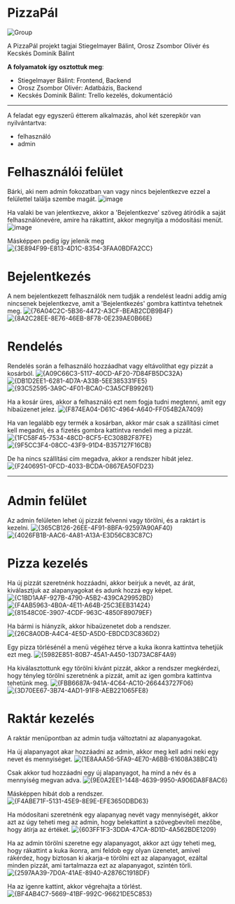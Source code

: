 # PizzaPál

![Group](https://github.com/user-attachments/assets/ffe6a857-ada6-4df6-aae1-69407ef27d77)

A PizzaPál projekt tagjai Stiegelmayer Bálint, Orosz Zsombor Olivér és Kecskés Dominik Bálint

**A folyamatok így osztottuk meg**:
- Stiegelmayer Bálint: Frontend, Backend
- Orosz Zsombor Olivér: Adatbázis, Backend
- Kecskés Dominik Bálint: Trello kezelés, dokumentáció

---------------------------------------------------------------------------------------------------

A feladat egy egyszerű étterem alkalmazás, ahol két szerepkör van nyilvántartva:
- felhasználó
- admin

# Felhasználói felület
Bárki, aki nem admin fokozatban van vagy nincs bejelentkezve ezzel a felülettel találja szembe magát.
![image](https://github.com/user-attachments/assets/517d17d0-a21a-4798-99a7-0225c9f921e8)

Ha valaki be van jelentkezve, akkor a 'Bejelentkezve' szöveg átíródik a saját felhasználónevére, amire ha rákattint, akkor megnyitja a módosítási menüt.
![image](https://github.com/user-attachments/assets/aa86b886-5f16-4901-9e66-0dcfa30a6b08)

Másképpen pedig így jelenik meg
![{3E894F99-E813-4D1C-8354-3FAA0BDFA2CC}](https://github.com/user-attachments/assets/ec00c053-3ba6-4ed1-a240-2ad6c8af35f9)

# Bejelentkezés
A nem bejelentkezett felhasználók nem tudják a rendelést leadni addig amíg nincsenek bejelentkezve, amit a 'Bejelentkezés' gombra kattintva tehetnek meg.
![{76A04C2C-5B36-4472-A3CF-BEAB2CDB9B4F}](https://github.com/user-attachments/assets/722b5593-a733-4cf4-84be-19e6f643a076)
![{8A2C28EE-8E76-46EB-8F78-0E239AE0B66E}](https://github.com/user-attachments/assets/0331d6c0-0c5d-42ba-bb31-985c082f205e)

# Rendelés
Rendelés során a felhasználó hozzáadhat vagy eltávolíthat egy pizzát a kosárból.
![{A09C66C3-5117-40CD-AF20-7D84FB5DC32A}](https://github.com/user-attachments/assets/7e8c149c-390b-4066-b35c-6e63bb3b3eca)
![{DB1D2EE1-6281-4D7A-A33B-5EE385331FE5}](https://github.com/user-attachments/assets/a0ddfd8f-d39c-4153-b23b-0d4c88772135)
![{93C52595-3A9C-4F01-BCA0-C3A5CFB99261}](https://github.com/user-attachments/assets/c686bdef-aed8-446f-94a3-ad67b2c1181e)

Ha a kosár üres, akkor a felhasználó ezt nem fogja tudni megtenni, amit egy hibaüzenet jelez.
![{F874EA04-D61C-4964-A640-FF054B2A7409}](https://github.com/user-attachments/assets/c718535e-8fc8-4730-8a7f-9d5f595aaf58)

Ha van legalább egy termék a kosárban, akkor már csak a szállítási címet kell megadni, és a fizetés gombra kattintva rendeli meg a pizzát.
![{1FC58F45-7534-48CD-8CF5-EC308B2F87FE}](https://github.com/user-attachments/assets/193d4c1a-23f8-4d36-a48e-5d56d1e73afa)
![{9F5CC3F4-08CC-43F9-91D4-B357127F16CB}](https://github.com/user-attachments/assets/9c281b0f-f11a-471a-83cc-42330d274627)

De ha nincs szállítási cím megadva, akkor a rendszer hibát jelez.
![{F2406951-0FCD-4033-BCDA-0867EA50FD23}](https://github.com/user-attachments/assets/516d5ae9-3092-4a9e-a332-c14f07d3d857)

---------------------------------------------------------------------------------------------------

# Admin felület
Az admin felületen lehet új pizzát felvenni vagy törölni, és a raktárt is kezelni.
![{365CB126-26EE-4F91-8BFA-92597A90AF40}](https://github.com/user-attachments/assets/0fa34b1c-99b2-4581-a89b-c5722a566629)
![{4026FB1B-AAC6-4A81-A13A-E3D56C83C87C}](https://github.com/user-attachments/assets/eaef429b-4d80-48e1-bb3a-bfd1b0f50daa)

# Pizza kezelés
Ha új pizzát szeretnénk hozzáadni, akkor beírjuk a nevét, az árát, kiválasztjuk az alapanyagokat és adunk hozzá egy képet.
![{C1BD1AAF-927B-4790-A5B2-439CA29952BD}](https://github.com/user-attachments/assets/25635034-f1a0-47d5-a543-d2382aac926a)
![{F4AB5963-4B0A-4E11-A64B-25C3EEB31424}](https://github.com/user-attachments/assets/9e9126a9-0940-4a66-882e-e516e03d2b08)
![{81548C0E-3907-4CDF-963C-4850F89079EF}](https://github.com/user-attachments/assets/6128e261-36c5-43bd-9152-63cdd7fb723b)

Ha bármi is hiányzik, akkor hibaüzenetet dob a rendszer.
![{26C8A0DB-A4C4-4E5D-A5D0-EBDCD3C836D2}](https://github.com/user-attachments/assets/c37c8c48-8d4f-403a-88d0-8d83ae7c6192)

Egy pizza törlésénél a menü végéhez térve a kuka ikonra kattintva tehetjük ezt meg.
![{5982E851-80B7-45A1-A450-13D73AC8F4A9}](https://github.com/user-attachments/assets/263d8510-308d-4386-8acd-9b607c323e4a)

Ha kiválasztottunk egy törölni kívánt pizzát, akkor a rendszer megkérdezi, hogy tényleg törölni szeretnénk a pizzát, amit az igen gombra kattintva tehetünk meg.
![{FBB6687A-941A-4C64-AC10-266443727F06}](https://github.com/user-attachments/assets/87699b12-156e-4a1c-8897-f11899df6c71)
![{3D70EE67-3B74-4AD1-91F8-AEB221065FE8}](https://github.com/user-attachments/assets/cd24f563-eec8-4314-a593-dd73276d25fe)

# Raktár kezelés
A raktár menüpontban az admin tudja változtatni az alapanyagokat.

Ha új alapanyagot akar hozzáadni az admin, akkor meg kell adni neki egy nevet és mennyiséget.
![{1E8AAA56-5FA9-4E70-A6BB-61608A38BC41}](https://github.com/user-attachments/assets/b692de7a-389a-426f-9e2e-2c89bd5c3978)

Csak akkor tud hozzáadni egy új alapanyagot, ha mind a név és a mennyiség megvan adva.
![{9E0A2EE1-1448-4639-9950-A906DA8F8AC6}](https://github.com/user-attachments/assets/ed48c3a8-33c2-44be-8934-198397baddc5)

Másképpen hibát dob a rendszer.
![{F4ABE71F-5131-45E9-8E9E-EFE3650DBD63}](https://github.com/user-attachments/assets/edaa7219-9907-46f0-bb76-d0862250903d)

Ha módosítani szeretnénk egy alapanyag nevét vagy mennyiségét, akkor azt az úgy teheti meg az admin, hogy belekattint a szövegbeviteli mezőbe, hogy átírja az értékét.
![{603FF1F3-3DDA-47CA-8D1D-4A562BDE1209}](https://github.com/user-attachments/assets/90c984ca-098b-4c22-be91-c6f20da4bfbc)

Ha az admin törölni szeretne egy alapanyagot, akkor azt úgy teheti meg, hogy rákattint a kuka ikonra, ami feldob egy olyan üzenetet, amivel rákérdez, hogy biztosan ki akarja-e törölni ezt az alapanyagot, ezáltal minden pizzát, ami tartalmazza ezt az alapanyagot, szintén törli.
![{2597AA39-7D0A-41AE-8940-A2876C1918DF}](https://github.com/user-attachments/assets/61113471-34a6-4c52-9289-c4f0fa960f1a)

Ha az igenre kattint, akkor végrehajta a törlést.
![{BF4AB4C7-5669-41BF-992C-96621DE5C853}](https://github.com/user-attachments/assets/96b5dc4d-724b-41ce-9ebd-5a5066e8857a)
